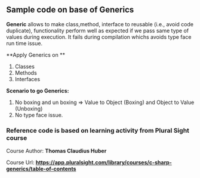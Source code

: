 ## Sample code on base of Generics

**Generic** allows to make class,method, interface to reusable (i.e., avoid code duplicate), functionality perform well as expected if we pass same type of values during execution. It fails during compilation whichs avoids type face run time issue.

**Apply Generics on **
1. Classes
2. Methods
3. Interfaces


**Scenario to go Generics:**
1. No boxing and un boxing => Value to Object (Boxing) and Object to Value (Unboxing)
2. No type face issue.

### Reference code is based on learning activity from Plural Sight course
Course Author: **Thomas Claudius Huber**

Course Url: **https://app.pluralsight.com/library/courses/c-sharp-generics/table-of-contents**

